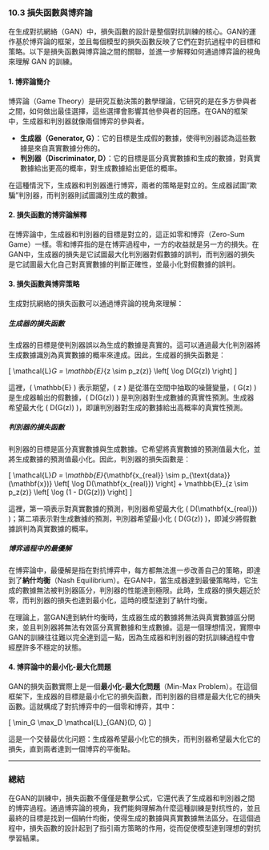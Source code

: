 ### **10.3 損失函數與博弈論**

在生成對抗網絡（GAN）中，損失函數的設計是整個對抗訓練的核心。GAN的運作基於博弈論的框架，並且每個模型的損失函數反映了它們在對抗過程中的目標和策略。以下是損失函數與博弈論之間的關聯，並進一步解釋如何通過博弈論的視角來理解 GAN 的訓練。

#### **1. 博弈論簡介**

博弈論（Game Theory）是研究互動決策的數學理論，它研究的是在多方參與者之間，如何做出最佳選擇，這些選擇會影響其他參與者的回應。在GAN的框架中，生成器和判別器就像兩個博弈的參與者。

- **生成器（Generator, G）**：它的目標是生成假的數據，使得判別器認為這些數據是來自真實數據分佈的。
- **判別器（Discriminator, D）**：它的目標是區分真實數據和生成的數據，對真實數據給出更高的概率，對生成數據給出更低的概率。

在這種情況下，生成器和判別器進行博弈，兩者的策略是對立的。生成器試圖“欺騙”判別器，而判別器則試圖識別生成的數據。

#### **2. 損失函數的博弈論解釋**

在博弈論中，生成器和判別器的目標是對立的，這正如零和博弈（Zero-Sum Game）一樣。零和博弈指的是在博弈過程中，一方的收益就是另一方的損失。在GAN中，生成器的損失是它試圖最大化判別器對假數據的誤判，而判別器的損失是它試圖最大化自己對真實數據的判斷正確性，並最小化對假數據的誤判。

#### **3. 損失函數與博弈策略**

生成對抗網絡的損失函數可以通過博弈論的視角來理解：

##### **生成器的損失函數**

生成器的目標是使判別器誤以為生成的數據是真實的。這可以通過最大化判別器將生成數據識別為真實數據的概率來達成。因此，生成器的損失函數是：

\[
\mathcal{L}_G = \mathbb{E}_{z \sim p_z(z)} \left[ \log D(G(z)) \right]
\]

這裡，\( \mathbb{E} \) 表示期望，\( z \) 是從潛在空間中抽取的噪聲變量，\( G(z) \) 是生成器輸出的假數據，\( D(G(z)) \) 是判別器對生成數據的真實性預測。生成器希望最大化 \( D(G(z)) \)，即讓判別器對生成的數據給出高概率的真實性預測。

##### **判別器的損失函數**

判別器的目標是區分真實數據與生成數據。它希望將真實數據的預測值最大化，並將生成數據的預測值最小化。因此，判別器的損失函數是：

\[
\mathcal{L}_D = \mathbb{E}_{\mathbf{x_{real}} \sim p_{\text{data}}(\mathbf{x})} \left[ \log D(\mathbf{x_{real}}) \right] + \mathbb{E}_{z \sim p_z(z)} \left[ \log (1 - D(G(z))) \right]
\]

這裡，第一項表示對真實數據的預測，判別器希望最大化 \( D(\mathbf{x_{real}}) \)；第二項表示對生成數據的預測，判別器希望最小化 \( D(G(z)) \)，即減少將假數據誤判為真實數據的概率。

##### **博弈過程中的最優解**

在博弈論中，最優解是指在對抗博弈中，每方都無法進一步改善自己的策略，即達到了**納什均衡**（Nash Equilibrium）。在GAN中，當生成器達到最優策略時，它生成的數據無法被判別器區分，判別器的性能達到極限。此時，生成器的損失趨近於零，而判別器的損失也達到最小化，這時的模型達到了納什均衡。

在理論上，當GAN達到納什均衡時，生成器生成的數據將無法與真實數據區分開來，並且判別器將無法有效區分真實數據和生成數據。這是一個理想情況，實際中GAN的訓練往往難以完全達到這一點，因為生成器和判別器的對抗訓練過程中會經歷許多不穩定的狀態。

#### **4. 博弈論中的最小化-最大化問題**

GAN的損失函數實際上是一個**最小化-最大化問題**（Min-Max Problem）。在這個框架下，生成器的目標是最小化它的損失函數，而判別器的目標是最大化它的損失函數。這就構成了對抗博弈中的一個零和博弈，其中：

\[
\min_G \max_D \mathcal{L}_{GAN}(D, G)
\]

這是一个交替最优化问题：生成器希望最小化它的損失，而判別器希望最大化它的損失，直到兩者達到一個博弈的平衡點。

---

### **總結**

在GAN的訓練中，損失函數不僅僅是數學公式，它還代表了生成器和判別器之間的博弈過程。通過博弈論的視角，我們能夠理解為什麼這種訓練是對抗性的，並且最終的目標是找到一個納什均衡，使得生成的數據與真實數據無法區分。在這個過程中，損失函數的設計起到了指引兩方策略的作用，從而促使模型達到理想的對抗學習結果。